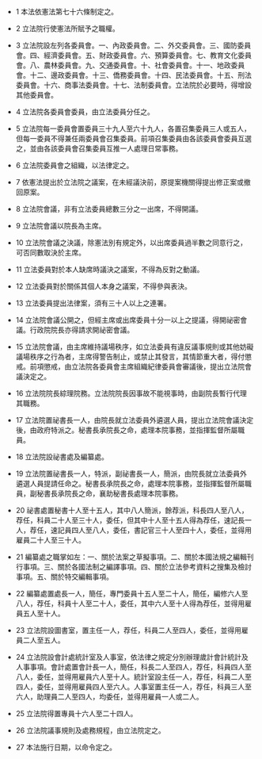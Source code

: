 * 1 本法依憲法第七十六條制定之。

* 2 立法院行使憲法所賦予之職權。

* 3 立法院設左列各委員會。一、內政委員會。二、外交委員會。三、國防委員會。四、經濟委員會。五、財政委員會。六、預算委員會。七、教育文化委員會。八、農林委員會。九、交通委員會。十、社會委員會。十一、地政委員會。十二、邊政委員會。十三、僑務委員會。十四、民法委員會。十五、刑法委員會。十六、商事法委員會。十七、法制委員會。立法院於必要時，得增設其他委員會。

* 4 立法院各委員會委員，由立法委員分任之。

* 5 立法院每一委員會置委員三十九人至六十九人，各置召集委員三人或五人，但每一委員不得兼任兩委員會召集委員。前項召集委員由各該委員會委員互選之，並由各該委員會召集委員互推一人處理日常事務。

* 6 立法院委員會之組織，以法律定之。

* 7 依憲法提出於立法院之議案，在未經議決前，原提案機關得提出修正案或撤回原案。

* 8 立法院會議，非有立法委員總數三分之一出席，不得開議。

* 9 立法院會議以院長為主席。

* 10 立法院會議之決議，除憲法別有規定外，以出席委員過半數之同意行之，可否同數取決於主席。

* 11 立法委員對於本人缺席時議決之議案，不得為反對之動議。

* 12 立法委員對於關係其個人本身之議案，不得參與表決。

* 13 立法委員提出法律案，須有三十人以上之連署。

* 14 立法院會議公開之，但經主席或出席委員十分一以上之提議，得開祕密會議。行政院院長亦得請求開祕密會議。

* 15 立法院會議，由主席維持議場秩序，如立法委員有違反議事規則或其他妨礙議場秩序之行為者，主席得警告制止，或禁止其發言，其情節重大者，得付懲戒。前項懲戒，由立法院各委員會主席組織紀律委員會審議後，提出立法院會議決定之。

* 16 立法院院長綜理院務。立法院院長因事故不能視事時，由副院長暫行代理其職務。

* 17 立法院置祕書長一人，由院長就立法委員外遴選人員，提出立法院會議決定後，由政府特派之。秘書長承院長之命，處理本院事務，並指揮監督所屬職員。

* 18 立法院設祕書處及編纂處。

* 19 立法院置祕書長一人，特派，副祕書長一人，簡派，由院長就立法委員外遴選人員提請任命之。秘書長承院長之命，處理本院事務，並指揮監督所屬職員，副秘書長承院長之命，襄助秘書長處理本院事務。

* 20 祕書處置秘書十人至十五人，其中八人簡派，餘荐派，科長四人至八人，荐任，科員二十人至三十人，委任，但其中十人至十五人得為荐任，速記長一人，荐任，速記員四人至八人，委任，書記官三十人至四十人，委任，並得用雇員二十人至三十人。

* 21 編纂處之職掌如左：一、關於法案之草擬事項。二、關於本國法規之編輯刊行事項。三、關於各國法制之編譯事項。四、關於立法參考資料之搜集及檢討事項。五、關於特交編輯事項。

* 22 編纂處置處長一人，簡任，專門委員十五人至二十人，簡任，編修六人至八人，荐任，科員十人至二十人，委任，其中六人至十人得為荐任，並得用雇員五人至十人。

* 23 立法院設圖書室，置主任一人，荐任，科員二人至四人，委任，並得用雇員二人至五人。

* 24 立法院設會計處統計室及人事室，依法律之規定分別辦理歲計會計統計及人事事項。會計處置會計長一人，簡任，科長二人至四人，荐任，科員四人至八人，委任，並得用雇員六人至十人。統計室設主任一人，荐任，科員二人至四人，委任，並得用雇員四人至六人。人事室置主任一人，荐任，科員三人至六人，助理員二人至四人，均委任，並得用雇員一人或二人。

* 25 立法院得置專員十六人至二十四人。

* 26 立法院議事規則及處務規程，由立法院定之。

* 27 本法施行日期，以命令定之。

